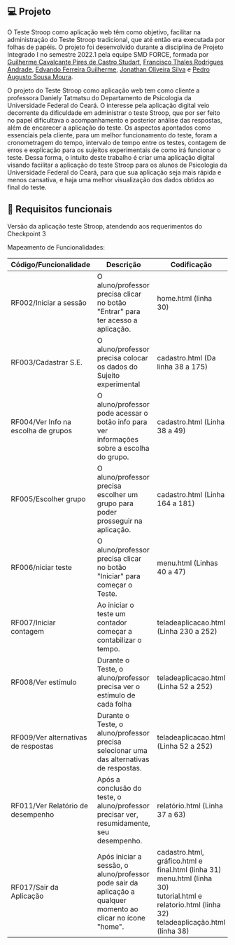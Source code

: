 ## :computer: Projeto

O Teste Stroop como aplicação web têm como objetivo, facilitar na administração do Teste Stroop tradicional, que até então era executada por folhas de papéis. O projeto foi desenvolvido durante a disciplina de Projeto Integrado I no semestre 2022.1 pela equipe SMD FORCE, formada por <a href="#">Guilherme Cavalcante Pires de Castro Studart</a>, <a href="#">Francisco Thales Rodrigues Andrade</a>, <a href="#">Edvando Ferreira Guilherme</a>, <a href="#">Jonathan Oliveira Silva</a> e <a href="#">Pedro Augusto Sousa Moura</a>.

O projeto do Teste Stroop como aplicação web tem como cliente a professora Daniely Tatmatsu do
Departamento de Psicologia da Universidade Federal do Ceará. O interesse pela aplicação digital veio
decorrente da dificuldade em administrar o teste Stroop, que por ser feito no papel
dificultava o acompanhamento e posterior análise das respostas, além de encarecer
a aplicação do teste.
Os aspectos apontados como essenciais pela cliente, para um melhor funcionamento
do teste, foram a cronometragem do tempo, intervalo de tempo entre os testes,
contagem de erros e explicação para os sujeitos experimentais de como irá funcionar
o teste.
Dessa forma, o intuito deste trabalho é criar uma aplicação digital visando facilitar a
aplicação do teste Stroop para os alunos de Psicologia da Universidade Federal do
Ceará, para que sua aplicação seja mais rápida e menos cansativa, e haja uma
melhor visualização dos dados obtidos ao final do teste.

## :pushpin: Requisitos funcionais
Versão da aplicação teste Stroop, atendendo aos requerimentos do Checkpoint 3



Mapeamento de Funcionalidades:

| Código/Funcionalidade | Descrição | Codificação |
| --------------------- | --------- | ----------- |
| RF002/Iniciar a sessão| O aluno/professor precisa clicar no botão "Entrar" para ter acesso a aplicação. | home.html (linha 30) |
| RF003/Cadastrar S.E.  | O aluno/professor precisa colocar os dados do Sujeito experimental | cadastro.html (Da linha 38 a 175) |   
| RF004/Ver Info na escolha de grupos | O aluno/professor pode acessar o botão info para ver informações sobre a escolha do grupo. | cadastro.html (Linha 38  a 49) |  
| RF005/Escolher grupo | O aluno/professor precisa escolher um grupo para poder prosseguir na aplicação. | cadastro.html (Linha 164 a 181)  |
| RF006/niciar teste | O aluno/professor precisa clicar no botão "Iniciar" para começar o Teste. | menu.html (Linhas 40 a 47) |
| RF007/Iniciar contagem | Ao iniciar o teste um contador começar a contabilizar o tempo.  | teladeaplicacao.html (Linha 230 a 252) |
| RF008/Ver estímulo | Durante o Teste, o aluno/professor precisa ver o estímulo de cada folha | teladeaplicacao.html (Linha 52 a 252) |
| RF009/Ver alternativas de respostas | Durante o Teste, o aluno/professor precisa selecionar uma das alternativas de respostas. | teladeaplicacao.html (Linha 52 a 252)|
| RF011/Ver Relatório de desempenho | Após a conclusão do teste, o aluno/professor precisar ver, resumidamente, seu desempenho. | relatório.html (Linha 37 a 63)
| RF017/Sair da Aplicação | Após iniciar a sessão, o aluno/professor pode sair da aplicação a qualquer momento ao clicar no ícone "home". | cadastro.html, gráfico.html e final.html (linha 31) <br> menu.html (linha 30) <br> tutorial.html e relatorio.html (linha 32) <br> teladeaplicação.html (linha 38) <br>  
